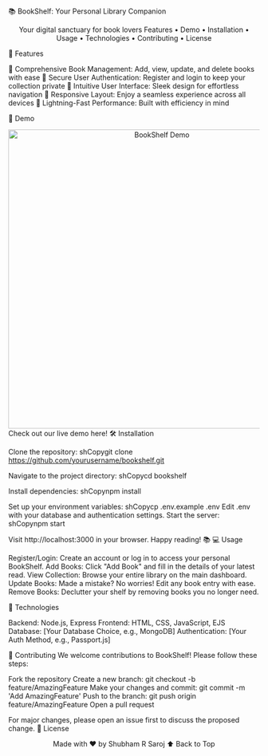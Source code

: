 📚 BookShelf: Your Personal Library Companion
<div align="center">

Your digital sanctuary for book lovers
Features • Demo • Installation • Usage • Technologies • Contributing • License
</div>
🌟 Features

📖 Comprehensive Book Management: Add, view, update, and delete books with ease
🔐 Secure User Authentication: Register and login to keep your collection private
🎨 Intuitive User Interface: Sleek design for effortless navigation
📱 Responsive Layout: Enjoy a seamless experience across all devices
🚀 Lightning-Fast Performance: Built with efficiency in mind

🎥 Demo
<div align="center">
  <img src="https://yourprojecturl.com/images/bookshelf-demo.gif" alt="BookShelf Demo" width="600px" />
</div>
Check out our live demo here!
🛠 Installation

Clone the repository:
shCopygit clone https://github.com/yourusername/bookshelf.git

Navigate to the project directory:
shCopycd bookshelf

Install dependencies:
shCopynpm install

Set up your environment variables:
shCopycp .env.example .env
Edit .env with your database and authentication settings.
Start the server:
shCopynpm start


Visit http://localhost:3000 in your browser. Happy reading! 📚
💻 Usage

Register/Login: Create an account or log in to access your personal BookShelf.
Add Books: Click "Add Book" and fill in the details of your latest read.
View Collection: Browse your entire library on the main dashboard.
Update Books: Made a mistake? No worries! Edit any book entry with ease.
Remove Books: Declutter your shelf by removing books you no longer need.

🔧 Technologies

Backend: Node.js, Express
Frontend: HTML, CSS, JavaScript, EJS
Database: [Your Database Choice, e.g., MongoDB]
Authentication: [Your Auth Method, e.g., Passport.js]

🤝 Contributing
We welcome contributions to BookShelf! Please follow these steps:

Fork the repository
Create a new branch: git checkout -b feature/AmazingFeature
Make your changes and commit: git commit -m 'Add AmazingFeature'
Push to the branch: git push origin feature/AmazingFeature
Open a pull request

For major changes, please open an issue first to discuss the proposed change.
📄 License


<div align="center">
Made with ❤️ by Shubham R Saroj
⬆ Back to Top
</div>
